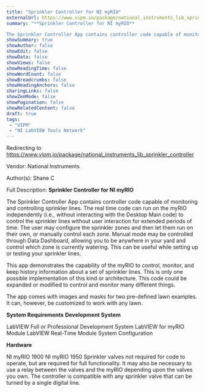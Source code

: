 ```yaml
---
title: "Sprinkler Controller for NI myRIO"
externalUrl: https://www.vipm.io/package/national_instruments_lib_sprinkler_controller
summary: "**Sprinkler Controller for NI myRIO**

The Sprinkler Controller App contains controller code capable of monitoring and controlling sprinkler lines."
showSummary: true
showAuthor: false
showEdit: false
showData: false
showViews: false
showReadingTime: false
showWordCount: false
showBreadcrumbs: false
showHeadingAnchors: false
sharingLinks: false
showZenMode: false
showPagination: false
showRelatedContent: false
draft: true
tags:
 - "VIPM"
 - "NI LabVIEW Tools Network"
---
```


Redirecting to https://www.vipm.io/package/national_instruments_lib_sprinkler_controller

Vendor: National Instruments

Author(s): Shane C
 
Full Description:
**Sprinkler Controller for NI myRIO**

The Sprinkler Controller App contains controller code capable of monitoring and controlling sprinkler lines. The real time code can run on the myRIO independently (i.e., without interacting with the Desktop Main code) to control the sprinkler lines without user interaction for extended periods of time. The user may configure the sprinkler zones and then let them run on their own, or manually control each zone. Manual mode may be controlled through Data Dashboard, allowing you to be anywhere in your yard and control which zone is currently watering. This can be useful while setting up or testing your sprinkler lines.

This app demonstrates the capability of the myRIO to control, monitor, and keep history information about a set of sprinkler lines. This is only one possible implementation of this kind or architecture. This code could be expanded or modified to control and monitor many different things.

The app comes with images and masks for two pre-defined lawn examples.  It can, however, be customized to work with any lawn.

**System Requirements**
**Development System**

LabVIEW Full or Professional Development System
LabVIEW for myRIO Module
LabVIEW Real-Time Module
System Configuration

**Hardware**

NI myRIO 1900
NI myRIO 1950
Sprinkler valves not required for code to operate, but are required for full functionality. It may also be necessary to use a relay between the valves and the myRIO depending upon the valves you own.  The controller is compatible with any sprinkler valve that can be turned by a single digital line.